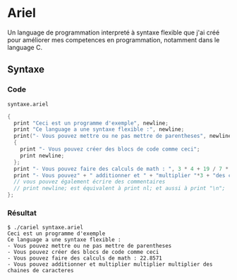 # Ariel
Un language de programmation interpreté à syntaxe flexible que j'ai créé pour améliorer mes competences en programmation, notamment dans le language C.

## Syntaxe
### Code
`syntaxe.ariel`
```c
{
  print "Ceci est un programme d'exemple", newline;
  print "Ce language a une syntaxe flexible :", newline;
  print("- Vous pouvez mettre ou ne pas mettre de parentheses", newline);
  {
    print "- Vous pouvez créer des blocs de code comme ceci";
    print newline;
  };
  print "- Vous pouvez faire des calculs de math : ", 3 * 4 + 19 / 7 * (1 + 3), newline;
  print "- Vous pouvez" + " additionner et " + "multiplier "*3 + "des chaines de caracteres" + newline;
  // vous pouvez également écrire des commentaires
  // print newline; est équivalent à print nl; et aussi à print "\n";
};
```
### Résultat
```console
$ ./cariel syntaxe.ariel
Ceci est un programme d'exemple
Ce language a une syntaxe flexible :
- Vous pouvez mettre ou ne pas mettre de parentheses
- Vous pouvez créer des blocs de code comme ceci
- Vous pouvez faire des calculs de math : 22.8571
- Vous pouvez additionner et multiplier multiplier multiplier des chaines de caracteres
```

